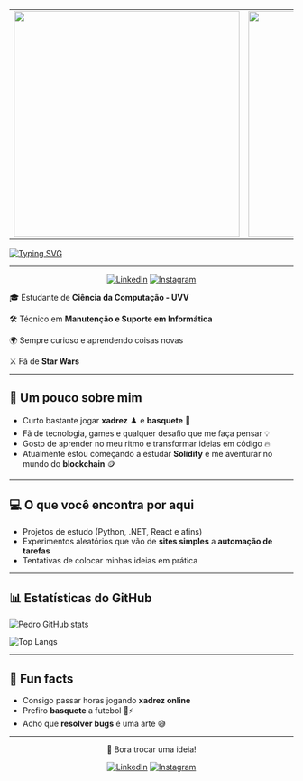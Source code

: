 <!-- Banner de fundo estilo Star Wars com GIF do Obi-Wan -->
<table align="center">
  <tr>
    <td>
      <img src="https://i.pcmag.com/imagery/articles/00vhbqmD2WikWyOTfI7jJMm-1..v1734641406.jpg" width="400"/>
    </td>
    <td>
      <img src="https://i.pinimg.com/originals/31/30/f8/3130f851de3440eb9fd8e735c2c2802d.gif" width="400"/>
    </td>
  </tr>
</table>



[![Typing SVG](https://readme-typing-svg.herokuapp.com/?color=00FF1A&size=35&center=true&vCenter=true&width=1000&duration=3000&lines=........................................;Olá!👋🏻;Meu+Nome+é+Pedro+de+Melo+😄;🎓+Sou+Estudande+de+Ciência+da+Computação;Bem+Vindo+ao+meu+Perfil+GitHub+💻)](https://git.io/typing-svg)

---
<div align="center">
  
[![LinkedIn](https://img.shields.io/badge/LinkedIn-0077B5?style=for-the-badge&logo=linkedin&logoColor=white)](https://www.linkedin.com/in/pedro-de-melo-carvalho-de-souza-072250282/) 
[![Instagram](https://img.shields.io/badge/Instagram-E4405F?style=for-the-badge&logo=instagram&logoColor=white)](https://www.instagram.com/027_pedro.m/)

</div>

🎓 Estudante de **Ciência da Computação - UVV**  

🛠️ Técnico em **Manutenção e Suporte em Informática**  

🌍 Sempre curioso e aprendendo coisas novas  

⚔️ Fã de **Star Wars**


---

## 🚀 Um pouco sobre mim
- Curto bastante jogar **xadrez** ♟️ e **basquete** 🏀  
- Fã de tecnologia, games e qualquer desafio que me faça pensar 💡  
- Gosto de aprender no meu ritmo e transformar ideias em código 🔥  
- Atualmente estou começando a estudar **Solidity** e me aventurar no mundo do **blockchain** 🪙  

---

## 💻 O que você encontra por aqui
- Projetos de estudo (Python, .NET, React e afins)  
- Experimentos aleatórios que vão de **sites simples** a **automação de tarefas**  
- Tentativas de colocar minhas ideias em prática  

---

## 📊 Estatísticas do GitHub
<p align="center">

![Pedro GitHub stats](https://github-readme-stats.vercel.app/api?username=Pedro-de-Melo123&show_icons=true&theme=tokyonight)  

![Top Langs](https://github-readme-stats.vercel.app/api/top-langs/?username=Pedro-de-Melo123&layout=compact&theme=tokyonight)

</p>


---

## 🎯 Fun facts
- Consigo passar horas jogando **xadrez online**  
- Prefiro **basquete** a futebol 🏀⚡
- Acho que **resolver bugs** é uma arte 😅  

---

<div align="center">

💬 Bora trocar uma ideia!  

[![LinkedIn](https://img.shields.io/badge/LinkedIn-0077B5?style=for-the-badge&logo=linkedin&logoColor=white)](https://www.linkedin.com/in/pedro-de-melo-carvalho-de-souza-072250282/) 
[![Instagram](https://img.shields.io/badge/Instagram-E4405F?style=for-the-badge&logo=instagram&logoColor=white)](https://www.instagram.com/027_pedro.m/)


</div>


